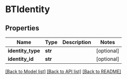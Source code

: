 # BTIdentity

## Properties
Name | Type | Description | Notes
------------ | ------------- | ------------- | -------------
**identity_type** | **str** |  | [optional] 
**identity_id** | **str** |  | [optional] 

[[Back to Model list]](../README.md#documentation-for-models) [[Back to API list]](../README.md#documentation-for-api-endpoints) [[Back to README]](../README.md)


